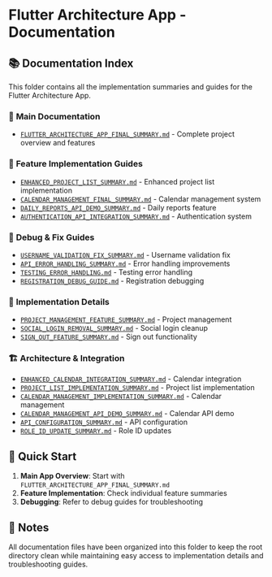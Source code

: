 # Flutter Architecture App - Documentation

## 📚 Documentation Index

This folder contains all the implementation summaries and guides for the Flutter Architecture App.

### 🎯 **Main Documentation**
- [`FLUTTER_ARCHITECTURE_APP_FINAL_SUMMARY.md`](./FLUTTER_ARCHITECTURE_APP_FINAL_SUMMARY.md) - Complete project overview and features

### 🔧 **Feature Implementation Guides**
- [`ENHANCED_PROJECT_LIST_SUMMARY.md`](./ENHANCED_PROJECT_LIST_SUMMARY.md) - Enhanced project list implementation
- [`CALENDAR_MANAGEMENT_FINAL_SUMMARY.md`](./CALENDAR_MANAGEMENT_FINAL_SUMMARY.md) - Calendar management system
- [`DAILY_REPORTS_API_DEMO_SUMMARY.md`](./DAILY_REPORTS_API_DEMO_SUMMARY.md) - Daily reports feature
- [`AUTHENTICATION_API_INTEGRATION_SUMMARY.md`](./AUTHENTICATION_API_INTEGRATION_SUMMARY.md) - Authentication system

### 🐛 **Debug & Fix Guides**
- [`USERNAME_VALIDATION_FIX_SUMMARY.md`](./USERNAME_VALIDATION_FIX_SUMMARY.md) - Username validation fix
- [`API_ERROR_HANDLING_SUMMARY.md`](./API_ERROR_HANDLING_SUMMARY.md) - Error handling improvements
- [`TESTING_ERROR_HANDLING.md`](./TESTING_ERROR_HANDLING.md) - Testing error handling
- [`REGISTRATION_DEBUG_GUIDE.md`](./REGISTRATION_DEBUG_GUIDE.md) - Registration debugging

### 📱 **Implementation Details**
- [`PROJECT_MANAGEMENT_FEATURE_SUMMARY.md`](./PROJECT_MANAGEMENT_FEATURE_SUMMARY.md) - Project management
- [`SOCIAL_LOGIN_REMOVAL_SUMMARY.md`](./SOCIAL_LOGIN_REMOVAL_SUMMARY.md) - Social login cleanup
- [`SIGN_OUT_FEATURE_SUMMARY.md`](./SIGN_OUT_FEATURE_SUMMARY.md) - Sign out functionality

### 🏗️ **Architecture & Integration**
- [`ENHANCED_CALENDAR_INTEGRATION_SUMMARY.md`](./ENHANCED_CALENDAR_INTEGRATION_SUMMARY.md) - Calendar integration
- [`PROJECT_LIST_IMPLEMENTATION_SUMMARY.md`](./PROJECT_LIST_IMPLEMENTATION_SUMMARY.md) - Project list implementation
- [`CALENDAR_MANAGEMENT_IMPLEMENTATION_SUMMARY.md`](./CALENDAR_MANAGEMENT_IMPLEMENTATION_SUMMARY.md) - Calendar management
- [`CALENDAR_MANAGEMENT_API_DEMO_SUMMARY.md`](./CALENDAR_MANAGEMENT_API_DEMO_SUMMARY.md) - Calendar API demo
- [`API_CONFIGURATION_SUMMARY.md`](./API_CONFIGURATION_SUMMARY.md) - API configuration
- [`ROLE_ID_UPDATE_SUMMARY.md`](./ROLE_ID_UPDATE_SUMMARY.md) - Role ID updates

## 🚀 **Quick Start**

1. **Main App Overview**: Start with `FLUTTER_ARCHITECTURE_APP_FINAL_SUMMARY.md`
2. **Feature Implementation**: Check individual feature summaries
3. **Debugging**: Refer to debug guides for troubleshooting

## 📝 **Notes**

All documentation files have been organized into this folder to keep the root directory clean while maintaining easy access to implementation details and troubleshooting guides.
